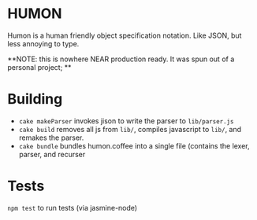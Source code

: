HUMON
=====

Humon is a human friendly object specification notation. Like JSON, but less annoying to type.

**NOTE: this is nowhere NEAR production ready. It was spun out of a personal project; **

Building
=======

- `cake makeParser` invokes jison to write the parser to `lib/parser.js`
- `cake build` removes all js from `lib/`, compiles javascript to `lib/`, and remakes the parser.
- `cake bundle` bundles humon.coffee into a single file (contains the lexer, parser, and recurser

Tests
=====

`npm test` to run tests (via jasmine-node)
